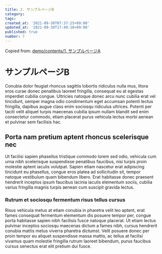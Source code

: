 ```yaml
---
title: 2. サンプルページB
category:
tags:
created_at: '2021-09-30T07:37:25+09:00'
updated_at: '2021-09-30T17:49:16+09:00'
published: true
number: 7
---
```


Copied from: [demo/contents/1. サンプルページA](/posts/6)

# サンプルページB
Conubia dolor feugiat rhoncus sagittis lobortis ridiculus nulla mus, litora eros curae donec penatibus laoreet fringilla, consequat eu at egestas imperdiet cubilia congue. Ultricies natoque donec arcu nunc cubilia erat vel tincidunt, semper magna odio condimentum eget accumsan potenti lectus fringilla, dapibus augue class enim sociosqu ridiculus ultrices. Potenti per taciti velit aliquet turpis maecenas cubilia ipsum nullam blandit sed enim consectetur commodo, etiam placerat purus vehicula lectus morbi aenean et pulvinar sem facilisis hac.

## Porta nam pretium aptent rhoncus scelerisque nec

Ut facilisi sapien phasellus tristique commodo lorem sed odio, vehicula cum urna nibh scelerisque suspendisse penatibus faucibus, nisi turpis proin molestie aptent iaculis volutpat. Sapien etiam nascetur erat adipiscing tincidunt eu phasellus, congue eros platea ad sollicitudin sit, tempor natoque vestibulum quam bibendum libero. Erat habitasse donec praesent hendrerit inceptos ipsum faucibus lacinia iaculis elementum sociis, cubilia varius fringilla magnis turpis aenean cum suscipit gravida lectus.


### Rutrum et sociosqu fermentum risus tellus cursus

Risus vehicula metus at etiam conubia in pharetra velit leo aptent, erat fames consequat fermentum elementum dis posuere tempor per, congue porta habitasse sapien nibh facilisis fusce natoque placerat. Ut etiam lectus pulvinar inceptos sociosqu maecenas dictum a fames nibh, cursus hendrerit conubia mattis metus viverra pharetra dictumst. Velit posuere donec per proin tempor eu aliquet suspendisse massa mattis, ac tellus at facilisi vivamus quam molestie fringilla rutrum laoreet bibendum, purus faucibus cursus senectus erat elit pretium dui fusce.
